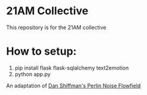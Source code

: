 # 21AM Collective

This repository is for the 21AM collective

# How to setup:

1. pip install flask flask-sqlalchemy text2emotion
2. python app.py

An adaptation of [Dan Shiffman's Perlin Noise Flowfield](https://github.com/CodingTrain/website/tree/master/CodingChallenges/CC_024_PerlinNoiseFlowField)
